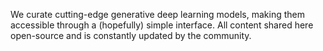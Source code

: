 We curate cutting-edge generative deep learning models, making them accessible through a (hopefully) simple interface. All content shared here open-source and is constantly updated by the community. 